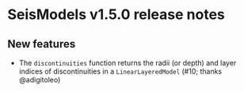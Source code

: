# SeisModels v1.5.0 release notes

## New features
- The `discontinuities` function returns the radii (or depth) and
  layer indices of discontinuities in a `LinearLayeredModel`
  (#10; thanks @adigitoleo)

